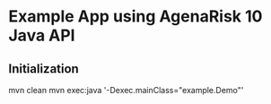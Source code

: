 # Example App using AgenaRisk 10 Java API

## Initialization

mvn clean
mvn exec:java '-Dexec.mainClass="example.Demo"'